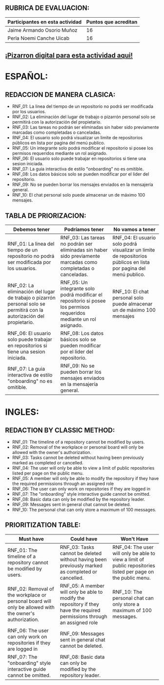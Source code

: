 ## RUBRICA DE EVALUACION:
Participantes en esta actividad | Puntos que acreditan
------------------------------- | --------------------
Jaime Armando Osorio Muñoz | 16
Perla Noemi Canche Uicab | 16

## [¡Pizarron digital para esta actividad aqui!](https://www.canva.com/design/DAGQJIscv10/2P2Gm7WZEXgv4oUBEeOabA/view?utm_content=DAGQJIscv10&utm_campaign=designshare&utm_medium=link&utm_source=editor)

# ESPAÑOL:

## REDACCION DE MANERA CLASICA:

- RNF_01: La linea del tiempo de un repositorio no podrá ser modificada por los usuarios.
- RNF_02: La eliminación del lugar de trabajo o pizarrón personal solo se permitirá con la autorización del propietario.
- RNF_03: Las tareas no podrán ser eliminadas sin haber sido previamente marcadas como completadas o canceladas.
- RNF_04: El usuario solo podrá visualizar un limite de repositorios públicos en lista por pagina del menú publico.
- RNF_05: Un integrante solo podrá modificar el repositorio si posee los permisos requeridos mediante un rol asignado.
- RNF_06: El usuario solo puede trabajar en repositorios si tiene una sesion iniciada.
- RNF_07: La guia interactiva de estilo "onboarding" no es omitible.
- RNF_08: Los datos básicos solo se pueden modificar por el lider del repositorio.
- RNF_09: No se pueden borrar los mensajes enviados en la mensajería general.
- RNF_10: El chat personal solo puede almacenar un de máximo 100 mensajes.

## TABLA DE PRIORIZACION:

Debemos tener | Podríamos tener | No vamos a tener
------------- | --------------- | ----------------
RNF_01: La linea del tiempo de un repositorio no podrá ser modificada por los usuarios. | RNF_03: Las tareas no podrán ser eliminadas sin haber sido previamente marcadas como completadas o canceladas. | RNF_04: El usuario solo podrá visualizar un limite de repositorios públicos en lista por pagina del menú publico.
RNF_02: La eliminación del lugar de trabajo o pizarrón personal solo se permitirá con la autorización del propietario. | RNF_05: Un integrante solo podrá modificar el repositorio si posee los permisos requeridos mediante un rol asignado. | RNF_10: El chat personal solo puede almacenar un de máximo 100 mensajes
RNF_06: El usuario solo puede trabajar en repositorios si tiene una sesion iniciada. | RNF_08: Los datos básicos solo se pueden modificar por el lider del repositorio. | 
RNF_07: La guia interactiva de estilo "onboarding" no es omitible. | RNF_09: No se pueden borrar los mensajes enviados en la mensajería general.

# INGLES:

## REDACTION BY CLASSIC METHOD:

- RNF_01: The timeline of a repository cannot be modified by users.
- RNF_02: Removal of the workplace or personal board will only be allowed with the owner's authorization.
- RNF_03: Tasks cannot be deleted without having been previously marked as completed or cancelled.
- RNF_04: The user will only be able to view a limit of public repositories listed per page on the public menu.
- RNF_05: A member will only be able to modify the repository if they have the required permissions through an assigned role
- RNF_06: The user can only work on repositories if they are logged in
- RNF_07: The "onboarding" style interactive guide cannot be omitted.
- RNF_08: Basic data can only be modified by the repository leader.
- RNF_09: Messages sent in general chat cannot be deleted.
- RNF_10: The personal chat can only store a maximum of 100 messages.

## PRIORITIZATION TABLE:

Must have | Could have | Won't Have
--------- | ---------- | ----------
RNF_01: The timeline of a repository cannot be modified by users. | RNF_03: Tasks cannot be deleted without having been previously marked as completed or cancelled. | RNF_04: The user will only be able to view a limit of public repositories listed per page on the public menu.
RNF_02: Removal of the workplace or personal board will only be allowed with the owner's authorization. | RNF_05: A member will only be able to modify the repository if they have the required permissions through an assigned role | RNF_10: The personal chat can only store a maximum of 100 messages.
RNF_06: The user can only work on repositories if they are logged in | RNF_09: Messages sent in general chat cannot be deleted.
RNF_07: The "onboarding" style interactive guide cannot be omitted. | RNF_08: Basic data can only be modified by the repository leader.
